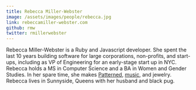 ```yaml
---
title: Rebecca Miller-Webster
image: /assets/images/people/rebecca.jpg
link: rebeccamiller-webster.com
github: rmw
twitter: rmillerwebster
---
```


Rebecca Miller-Webster is a Ruby and Javascript developer.  She spent the last 10 years building software for large corporations, non-profits, and start-ups, including as VP of Engineering for an early-stage start up in NYC. Rebecca holds a MS in Computer Science and a BA in Women and Gender Studies.  In her spare time, she makes <a href="http://www.patternedapp.com" target="blank">Patterned</a>, <a href="http://www.thebeccacomplex.com" target="blank">music</a>, and jewelry.  Rebecca lives in Sunnyside, Queens with her husband and black pug.

